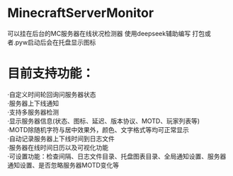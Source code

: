 # MinecraftServerMonitor
可以挂在后台的MC服务器在线状况检测器
使用deepseek辅助编写
打包或者.pyw启动后会在托盘显示图标
# 目前支持功能：
·自定义时间轮回询问服务器状态  
·服务器上下线通知  
·支持多服务器检测  
·显示服务器信息(状态、图标、延迟、版本协议、MOTD、玩家列表等)  
·MOTD除随机字符与居中效果外，颜色、文字格式等均可正常显示  
·自动记录服务器上下线时间到日志文件  
·服务器在线时间日历以及可视化功能  
·可设置功能：检查间隔、日志文件目录、托盘图表目录、全局通知设置、服务器通知设置、是否忽略服务器MOTD变化等  
